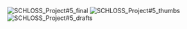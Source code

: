 
![SCHLOSS_Project#5_final](https://github.com/patchschloss/patchschloss.github.io/assets/14957489/38bb5236-2959-4104-83bc-8a1cdc024e24)
![SCHLOSS_Project#5_thumbs](https://github.com/patchschloss/patchschloss.github.io/assets/14957489/eac2db18-d713-40e1-9e97-c6563cef936d)
![SCHLOSS_Project#5_drafts](https://github.com/patchschloss/patchschloss.github.io/assets/14957489/9c00590d-f3b4-423b-a08e-8b09d810a7b1)
